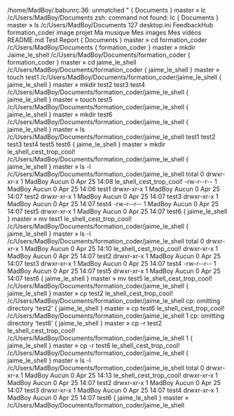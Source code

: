 /home/MadBoy/.babunrc:36: unmatched "
{ Documents } master » lc                                                                                                                                        /c/Users/MadBoy/Documents
zsh: command not found: lc
{ Documents } master » ls                                                                                                                                    /c/Users/MadBoy/Documents 127
desktop.ini  FeedbackHub  formation_coder  image projet  Ma musique  Mes images  Mes vidéos  README.md  Test Report
{ Documents } master » cd formation_coder                                                                                                                        /c/Users/MadBoy/Documents
{ formation_coder } master » mkdir Jaime_le_shell                                                                                                /c/Users/MadBoy/Documents/formation_coder
{ formation_coder } master » cd jaime_le_shell                                                                                                   /c/Users/MadBoy/Documents/formation_coder
{ jaime_le_shell } master » touch test1                                                                                           /c/Users/MadBoy/Documents/formation_coder/jaime_le_shell
{ jaime_le_shell } master » mkdir test2 test3 test4                                                                               /c/Users/MadBoy/Documents/formation_coder/jaime_le_shell
{ jaime_le_shell } master » touch test5                                                                                           /c/Users/MadBoy/Documents/formation_coder/jaime_le_shell
{ jaime_le_shell } master » mkdir test6                                                                                           /c/Users/MadBoy/Documents/formation_coder/jaime_le_shell
{ jaime_le_shell } master » ls                                                                                                    /c/Users/MadBoy/Documents/formation_coder/jaime_le_shell
test1  test2  test3  test4  test5  test6
{ jaime_le_shell } master » mkdir le_shell_cest_trop_cool!                                                                        /c/Users/MadBoy/Documents/formation_coder/jaime_le_shell
{ jaime_le_shell } master » ls -l                                                                                                 /c/Users/MadBoy/Documents/formation_coder/jaime_le_shell
total 0
drwxr-xr-x 1 MadBoy Aucun 0 Apr 25 14:08 le_shell_cest_trop_cool!
-rw-r--r-- 1 MadBoy Aucun 0 Apr 25 14:06 test1
drwxr-xr-x 1 MadBoy Aucun 0 Apr 25 14:07 test2
drwxr-xr-x 1 MadBoy Aucun 0 Apr 25 14:07 test3
drwxr-xr-x 1 MadBoy Aucun 0 Apr 25 14:07 test4
-rw-r--r-- 1 MadBoy Aucun 0 Apr 25 14:07 test5
drwxr-xr-x 1 MadBoy Aucun 0 Apr 25 14:07 test6
{ jaime_le_shell } master » mv test1 le_shell_cest_trop_cool!                                                                     /c/Users/MadBoy/Documents/formation_coder/jaime_le_shell
{ jaime_le_shell } master » ls -l                                                                                                 /c/Users/MadBoy/Documents/formation_coder/jaime_le_shell
total 0
drwxr-xr-x 1 MadBoy Aucun 0 Apr 25 14:10 le_shell_cest_trop_cool!
drwxr-xr-x 1 MadBoy Aucun 0 Apr 25 14:07 test2
drwxr-xr-x 1 MadBoy Aucun 0 Apr 25 14:07 test3
drwxr-xr-x 1 MadBoy Aucun 0 Apr 25 14:07 test4
-rw-r--r-- 1 MadBoy Aucun 0 Apr 25 14:07 test5
drwxr-xr-x 1 MadBoy Aucun 0 Apr 25 14:07 test6
{ jaime_le_shell } master » mv test5 le_shell_cest_trop_cool!                                                                     /c/Users/MadBoy/Documents/formation_coder/jaime_le_shell
{ jaime_le_shell } master » cp test2 le_shell_cest_trop_cool!                                                                     /c/Users/MadBoy/Documents/formation_coder/jaime_le_shell
cp: omitting directory ‘test2’
{ jaime_le_shell } master » cp test6 le_shell_cest_trop_cool!                                                                   /c/Users/MadBoy/Documents/formation_coder/jaime_le_shell 1
cp: omitting directory ‘test6’
{ jaime_le_shell } master » cp -r test2 le_shell_cest_trop_cool!                                                                /c/Users/MadBoy/Documents/formation_coder/jaime_le_shell 1
{ jaime_le_shell } master » cp -r test6 le_shell_cest_trop_cool!                                                                  /c/Users/MadBoy/Documents/formation_coder/jaime_le_shell
{ jaime_le_shell } master » ls -l                                                                                                 /c/Users/MadBoy/Documents/formation_coder/jaime_le_shell
total 0
drwxr-xr-x 1 MadBoy Aucun 0 Apr 25 14:13 le_shell_cest_trop_cool!
drwxr-xr-x 1 MadBoy Aucun 0 Apr 25 14:07 test2
drwxr-xr-x 1 MadBoy Aucun 0 Apr 25 14:07 test3
drwxr-xr-x 1 MadBoy Aucun 0 Apr 25 14:07 test4
drwxr-xr-x 1 MadBoy Aucun 0 Apr 25 14:07 test6
{ jaime_le_shell } master »                                                                                                       /c/Users/MadBoy/Documents/formation_coder/jaime_le_shell

